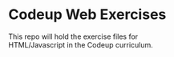 # Codeup Web Exercises
This repo will hold the 
exercise files for  
HTML/Javascript in the
Codeup curriculum.